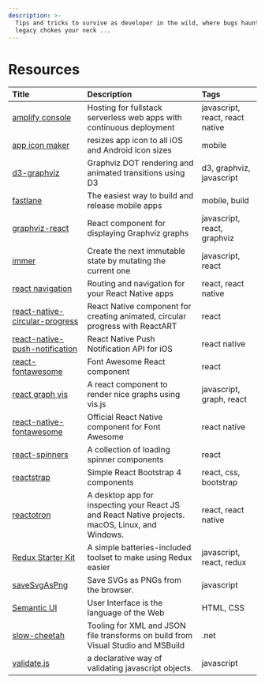 ```yaml
---
description: >-
  Tips and tricks to survive as developer in the wild, where bugs haunt and
  legacy chokes your neck ...
---
```


# Resources

| Title | Description | Tags |
| :--- | :--- | :--- |
| [amplify console](https://aws.amazon.com/amplify/console/) | Hosting for fullstack serverless web apps with continuous deployment | javascript, react, react native |
| [app icon maker](https://appiconmaker.co/) | resizes app icon to all iOS and Android icon sizes | mobile |
| [d3-graphviz](https://github.com/magjac/d3-graphviz) | Graphviz DOT rendering and animated transitions using D3 | d3, graphviz, javascript |
| [fastlane](https://fastlane.tools/) | The easiest way to build and release mobile apps | mobile, build |
| [graphviz-react](https://github.com/DomParfitt/graphviz-react) | React component for displaying Graphviz graphs | javascript, react, graphviz |
| [immer](https://github.com/immerjs/immer) | Create the next immutable state by mutating the current one | javascript, react |
| [react navigation](https://reactnavigation.org/en/) | Routing and navigation for your React Native apps | react, react native |
| [react-native-circular-progress](https://github.com/bartgryszko/react-native-circular-progress) | React Native component for creating animated, circular progress with ReactART | react |
| [react-native-push-notification](https://github.com/react-native-community/react-native-push-notification-ios) | React Native Push Notification API for iOS | react native |
| [react-fontawesome](https://github.com/FortAwesome/react-fontawesome) | Font Awesome React component | react |
| [react graph vis](https://github.com/crubier/react-graph-vis) | A react component to render nice graphs using vis.js | javascript, graph, react |
| [react-native-fontawesome](https://github.com/FortAwesome/react-native-fontawesome) | Official React Native component for Font Awesome | react native |
| [react-spinners](https://github.com/davidhu2000/react-spinners) | A collection of loading spinner components | react |
| [reactstrap](https://github.com/reactstrap/reactstrap) | Simple React Bootstrap 4 components | react, css, bootstrap |
| [reactotron](https://github.com/infinitered/reactotron) | A desktop app for inspecting your React JS and React Native projects. macOS, Linux, and Windows. | react, react native |
| [Redux Starter Kit](https://redux-starter-kit.js.org/) | A simple batteries-included toolset to make using Redux easier | javascript, react, redux |
| [saveSvgAsPng](https://github.com/exupero/saveSvgAsPng) | Save SVGs as PNGs from the browser. | javascript |
| [Semantic UI](https://semantic-ui.com/) | User Interface is the language of the Web | HTML, CSS |
| [slow-cheetah](https://github.com/microsoft/slow-cheetah) | Tooling for XML and JSON file transforms on build from Visual Studio and MSBuild | .net |
| [validate.js](http://validatejs.org/) | a declarative way of validating javascript objects. | javascript |





